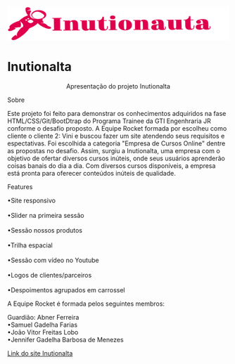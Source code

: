 <img src="/images/nomelogo.svg">
<h1>Inutionalta</h1>
<p align="center">Apresentação do projeto Inutionalta<p>
Sobre
<p>Este projeto foi feito para demonstrar os conhecimentos adquiridos na fase HTML/CSS/Git/BootDtrap do Programa Trainee da GTI Engenhraria JR conforme o desafio proposto. A Equipe Rocket formada por escolheu como cliente o cliente 2: Vini e buscou fazer um site atendendo seus requisitos e espectativas. Foi escolhida a categoria "Empresa de Cursos Online" dentre as propostas no desafio. Assim, surgiu a Inutionalta, uma empresa com o objetivo de ofertar diversos cursos inúteis, onde seus usuários aprenderão coisas banais do dia a dia. Com diversos cursos disponíveis, a empresa está pronta para oferecer conteúdos inúteis de qualidade.<p>
Features
<p>•Site responsivo<br>
<br>•Slider na primeira sessão<br>
<br>•Sessão nossos produtos<br>
<br>•Trilha espacial<br>
<br>•Sessão com vídeo no Youtube<br>
<br>•Logos de clientes/parceiros<br>
<br>•Despoimentos agrupados em carrossel</p>

A Equipe Rocket é formada pelos seguintes membros:
<p>Guardião: Abner Ferreira<br>
•Samuel Gadelha Farias<br>
•João Vitor Freitas Lobo<br>
•Jennifer Gadelha Barbosa de Menezes<br>

<p><a href= https://inutionauta.netlify.app>Link do site Inutionalta<p>
